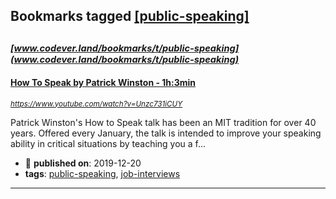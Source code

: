 ## Bookmarks tagged [[public-speaking]](https://www.codever.land/search?q=[public-speaking])

_<sup><sup>[www.codever.land/bookmarks/t/public-speaking](www.codever.land/bookmarks/t/public-speaking)</sup></sup>_
---
#### [How To Speak by Patrick Winston - 1h:3min](https://www.youtube.com/watch?v=Unzc731iCUY)
_<sup>https://www.youtube.com/watch?v=Unzc731iCUY</sup>_

Patrick Winston's How to Speak talk has been an MIT tradition for over 40 years. Offered every January, the talk is intended to improve your speaking ability in critical situations by teaching you a f...
* :calendar: **published on**: 2019-12-20
* **tags**: [public-speaking](../tagged/public-speaking.md), [job-interviews](../tagged/job-interviews.md)
---
